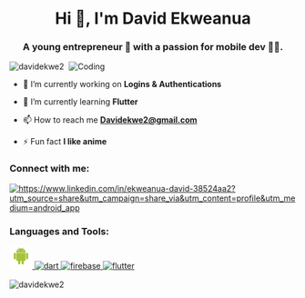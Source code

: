 
<h1 align="center">Hi 👋, I'm David Ekweanua</h1>
<h3 align="center">A young entrepreneur 💪 with a passion for mobile dev 👨‍💻.</h3>
<img align="right" alt="Coding" width="400" src="https://encrypted-tbn0.gstatic.com/images?q=tbn:ANd9GcQe5ICSAGVKDzl_GddzOvamEzf2m_B6f66VYA&s">


<p align="left"> <img src="https://komarev.com/ghpvc/?username=davidekwe2&label=Profile%20views&color=0e75b6&style=flat" alt="davidekwe2" /> </p>

- 🔭 I’m currently working on **Logins & Authentications**

- 🌱 I’m currently learning **Flutter**

- 📫 How to reach me **Davidekwe2@gmail.com**

- ⚡ Fun fact **I like anime**

<h3 align="left">Connect with me:</h3>
<p align="left">
<a href="https://linkedin.com/in/https://www.linkedin.com/in/ekweanua-david-38524aa2?utm_source=share&utm_campaign=share_via&utm_content=profile&utm_medium=android_app" target="blank"><img align="center" src="https://raw.githubusercontent.com/rahuldkjain/github-profile-readme-generator/master/src/images/icons/Social/linked-in-alt.svg" alt="https://www.linkedin.com/in/ekweanua-david-38524aa2?utm_source=share&utm_campaign=share_via&utm_content=profile&utm_medium=android_app" height="30" width="40" /></a>
</p>

<h3 align="left">Languages and Tools:</h3>
<p align="left"> <a href="https://developer.android.com" target="_blank" rel="noreferrer"> <img src="https://raw.githubusercontent.com/devicons/devicon/master/icons/android/android-original-wordmark.svg" alt="android" width="40" height="40"/> </a> <a href="https://dart.dev" target="_blank" rel="noreferrer"> <img src="https://www.vectorlogo.zone/logos/dartlang/dartlang-icon.svg" alt="dart" width="40" height="40"/> </a> <a href="https://firebase.google.com/" target="_blank" rel="noreferrer"> <img src="https://www.vectorlogo.zone/logos/firebase/firebase-icon.svg" alt="firebase" width="40" height="40"/> </a> <a href="https://flutter.dev" target="_blank" rel="noreferrer"> <img src="https://www.vectorlogo.zone/logos/flutterio/flutterio-icon.svg" alt="flutter" width="40" height="40"/> </a> </p>

<p><img align="center" src="https://github-readme-stats.vercel.app/api/top-langs?username=davidekwe2&show_icons=true&locale=en&layout=compact" alt="davidekwe2" /></p>
